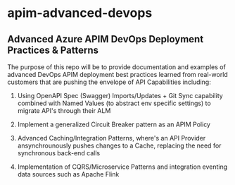 # apim-advanced-devops
## Advanced Azure APIM DevOps Deployment Practices &amp; Patterns 

The purpose of this repo will be to provide documentation and examples of advanced DevOps APIM deployment best practices learned from real-world customers that are pushing the envelope of API Capabilities including:

1) Using OpenAPI Spec (Swagger) Imports/Updates + Git Sync capability combined with Named Values (to abstract env specific settings) to migrate API's through their ALM

2) Implement a generalized Circuit Breaker pattern as an APIM Policy

3) Advanced Caching/Integration Patterns, where's an API Provider ansynchrounously pushes changes to a Cache, replacing the need for synchronous back-end calls

4) Implementation of CQRS/Microservice Patterns and integration eventing data sources such as Apache Flink
